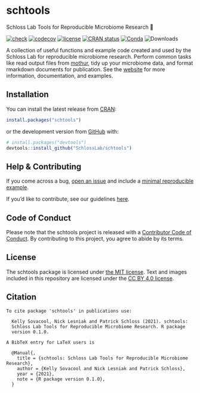 
<!-- README.md is generated from README.Rmd. Please edit that file -->

# schtools

Schloss Lab Tools for Reproducible Microbiome Research 💩

<!-- badges: start -->

[![check](https://github.com/SchlossLab/schtools/workflows/check/badge.svg)](https://github.com/SchlossLab/schtools/actions)
[![codecov](https://codecov.io/gh/SchlossLab/schtools/branch/master/graph/badge.svg)](https://app.codecov.io/gh/SchlossLab/schtools?branch=main)
[![license](https://img.shields.io/badge/license-MIT-blue.svg)](https://github.com/SchlossLab/schtools/blob/main/LICENSE.md)
[![CRAN
status](https://www.r-pkg.org/badges/version/schtools)](https://CRAN.R-project.org/package=schtools)
[![Conda](https://img.shields.io/conda/vn/conda-forge/r-schtools)](https://anaconda.org/conda-forge/r-schtools)
![Downloads](https://cranlogs.r-pkg.org/badges/grand-total/mikropml)
<!-- badges: end -->

A collection of useful functions and example code created and used by
the Schloss Lab for reproducible microbiome research. Perform common
tasks like read output files from [mothur](https://mothur.org), tidy up
your microbiome data, and format rmarkdown documents for publication.
See the [website](http://www.schlosslab.org/schtools/) for more
information, documentation, and examples.

## Installation

You can install the latest release from
[CRAN](https://cran.r-project.org/package=schtools):

``` r
install.packages("schtools")
```

or the development version from [GitHub](https://github.com/SchlossLab)
with:

``` r
# install.packages("devtools")
devtools::install_github("SchlossLab/schtools")
```

## Help & Contributing

If you come across a bug, [open an
issue](https://github.com/SchlossLab/schtools/issues) and include a
[minimal reproducible example](https://www.tidyverse.org/help/).

If you’d like to contribute, see our guidelines
[here](http://www.schlosslab.org/schtools/CONTRIBUTING.html).

## Code of Conduct

Please note that the schtools project is released with a [Contributor
Code of
Conduct](https://contributor-covenant.org/version/2/0/CODE_OF_CONDUCT.html).
By contributing to this project, you agree to abide by its terms.

## License

The schtools package is licensed under [the MIT
license](https://github.com/SchlossLab/schtools/blob/main/LICENSE.md).
Text and images included in this repository are licensed under the [CC
BY 4.0 license](https://creativecommons.org/licenses/by/4.0/).

## Citation


    To cite package 'schtools' in publications use:

      Kelly Sovacool, Nick Lesniak and Patrick Schloss (2021). schtools:
      Schloss Lab Tools for Reproducible Microbiome Research. R package
      version 0.1.0.

    A BibTeX entry for LaTeX users is

      @Manual{,
        title = {schtools: Schloss Lab Tools for Reproducible Microbiome Research},
        author = {Kelly Sovacool and Nick Lesniak and Patrick Schloss},
        year = {2021},
        note = {R package version 0.1.0},
      }
